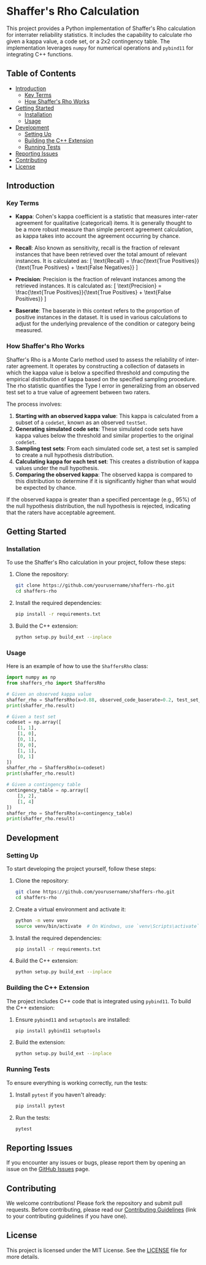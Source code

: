 # Shaffer's Rho Calculation

This project provides a Python implementation of Shaffer's Rho calculation for interrater reliability statistics. It includes the capability to calculate rho given a kappa value, a code set, or a 2x2 contingency table. The implementation leverages `numpy` for numerical operations and `pybind11` for integrating C++ functions.

## Table of Contents

- [Introduction](#introduction)
  - [Key Terms](#key-terms)
  - [How Shaffer's Rho Works](#how-shaffers-rho-works)
- [Getting Started](#getting-started)
  - [Installation](#installation)
  - [Usage](#usage)
- [Development](#development)
  - [Setting Up](#setting-up)
  - [Building the C++ Extension](#building-the-c-extension)
  - [Running Tests](#running-tests)
- [Reporting Issues](#reporting-issues)
- [Contributing](#contributing)
- [License](#license)

## Introduction

### Key Terms

- **Kappa**: Cohen's kappa coefficient is a statistic that measures inter-rater agreement for qualitative (categorical) items. It is generally thought to be a more robust measure than simple percent agreement calculation, as kappa takes into account the agreement occurring by chance.
  
- **Recall**: Also known as sensitivity, recall is the fraction of relevant instances that have been retrieved over the total amount of relevant instances. It is calculated as:
  \[
  \text{Recall} = \frac{\text{True Positives}}{\text{True Positives} + \text{False Negatives}}
  \]

- **Precision**: Precision is the fraction of relevant instances among the retrieved instances. It is calculated as:
  \[
  \text{Precision} = \frac{\text{True Positives}}{\text{True Positives} + \text{False Positives}}
  \]

- **Baserate**: The baserate in this context refers to the proportion of positive instances in the dataset. It is used in various calculations to adjust for the underlying prevalence of the condition or category being measured.

### How Shaffer's Rho Works

Shaffer's Rho is a Monte Carlo method used to assess the reliability of inter-rater agreement. It operates by constructing a collection of datasets in which the kappa value is below a specified threshold and computing the empirical distribution of kappa based on the specified sampling procedure. The rho statistic quantifies the Type I error in generalizing from an observed test set to a true value of agreement between two raters.

The process involves:
1. **Starting with an observed kappa value**: This kappa is calculated from a subset of a `codeSet`, known as an observed `testSet`.
2. **Generating simulated code sets**: These simulated code sets have kappa values below the threshold and similar properties to the original `codeSet`.
3. **Sampling test sets**: From each simulated code set, a test set is sampled to create a null hypothesis distribution.
4. **Calculating kappa for each test set**: This creates a distribution of kappa values under the null hypothesis.
5. **Comparing the observed kappa**: The observed kappa is compared to this distribution to determine if it is significantly higher than what would be expected by chance.

If the observed kappa is greater than a specified percentage (e.g., 95%) of the null hypothesis distribution, the null hypothesis is rejected, indicating that the raters have acceptable agreement.

## Getting Started

### Installation

To use the Shaffer's Rho calculation in your project, follow these steps:

1. Clone the repository:
    ```sh
    git clone https://github.com/yourusername/shaffers-rho.git
    cd shaffers-rho
    ```

2. Install the required dependencies:
    ```sh
    pip install -r requirements.txt
    ```

3. Build the C++ extension:
    ```sh
    python setup.py build_ext --inplace
    ```

### Usage

Here is an example of how to use the `ShaffersRho` class:

```python
import numpy as np
from shaffers_rho import ShaffersRho

# Given an observed kappa value
shaffer_rho = ShaffersRho(x=0.88, observed_code_baserate=0.2, test_set_length=80)
print(shaffer_rho.result)

# Given a test set
codeset = np.array([
    [1, 1],
    [1, 0],
    [0, 1],
    [0, 0],
    [1, 1],
    [0, 1]
])
shaffer_rho = ShaffersRho(x=codeset)
print(shaffer_rho.result)

# Given a contingency table
contingency_table = np.array([
    [3, 2],
    [1, 4]
])
shaffer_rho = ShaffersRho(x=contingency_table)
print(shaffer_rho.result)
```

## Development

### Setting Up

To start developing the project yourself, follow these steps:

1. Clone the repository:
    ```sh
    git clone https://github.com/yourusername/shaffers-rho.git
    cd shaffers-rho
    ```

2. Create a virtual environment and activate it:
    ```sh
    python -m venv venv
    source venv/bin/activate  # On Windows, use `venv\Scripts\activate`
    ```

3. Install the required dependencies:
    ```sh
    pip install -r requirements.txt
    ```

4. Build the C++ extension:
    ```sh
    python setup.py build_ext --inplace
    ```

### Building the C++ Extension

The project includes C++ code that is integrated using `pybind11`. To build the C++ extension:

1. Ensure `pybind11` and `setuptools` are installed:
    ```sh
    pip install pybind11 setuptools
    ```

2. Build the extension:
    ```sh
    python setup.py build_ext --inplace
    ```

### Running Tests

To ensure everything is working correctly, run the tests:

1. Install `pytest` if you haven't already:
    ```sh
    pip install pytest
    ```

2. Run the tests:
    ```sh
    pytest
    ```

## Reporting Issues

If you encounter any issues or bugs, please report them by opening an issue on the [GitHub Issues](https://github.com/yourusername/shaffers-rho/issues) page.

## Contributing

We welcome contributions! Please fork the repository and submit pull requests. Before contributing, please read our [Contributing Guidelines](CONTRIBUTING.md) (link to your contributing guidelines if you have one).

## License

This project is licensed under the MIT License. See the [LICENSE](LICENSE) file for more details.
